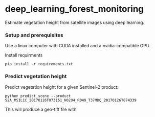 # deep_learning_forest_monitoring
Estimate vegetation height from satellite images using deep learning.


### Setup and prerequisites
Use a linux computer with CUDA installed and a nvidia-compatible GPU.
 
Install requirments
```
pip install -r requirements.txt
```

### Predict vegetation height
Predict vegetation height for a given Sentinel-2 product:
```
python predict_scene --product S2A_MSIL1C_20170126T073151_N0204_R049_T37MDQ_20170126T074339

```

This will produce a geo-tiff file with 